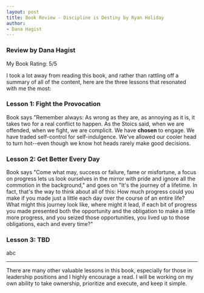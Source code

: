 ```yaml
---
layout: post
title: Book Review - Discipline is Destiny by Ryan Holiday
author:
- Dana Hagist
---
```


### Review by Dana Hagist
  
My Book Rating: 5/5
    
I took a lot away from reading this book, and rather than rattling off a summary of all of the content, here are the three lessons that resonated with me the most:  
  
### Lesson 1: Fight the Provocation

Book says "Remember always: As wrong as they are, as annoying as it is, it takes two for a real conflict to happen. As the Stoics said, when we are offended, when we fight, we are complicit. We have __chosen__ to engage. We have traded self-control for self-indulgence. We've allowed our cooler head to turn hot--even though we know hot heads rarely make good decisions.

### Lesson 2: Get Better Every Day
Book says "Come what may, success or failure, fame or misfortune, a focus on progress lets us look ourselves in the mirror with pride and ignore all the commotion in the background," and goes on "It's the journey of a lifetime. In fact, that's the way to think about all of this: How much progress could you make if you made just a little each day over the course of an entire life? What might this journey look like, where might it lead, if each bit of progress you made presented both the opportunity and the obligation to make a little more progress, and you seized those opportunities, you lived up to those obligations, each and every time?"

### Lesson 3: TBD
abc  

---
 
There are many other valuable lessons in this book, especially for those in leadership positions and I highly encourage a read. I will be working on my own ability to take ownership, prioritize and execute, and keep it simple.
